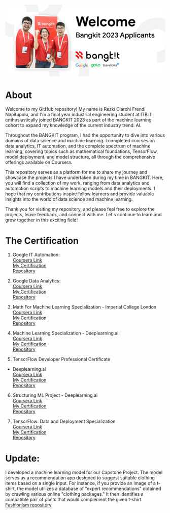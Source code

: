![Bangkit 2023 Flyer](Images/Bangkit.webp)

# About

Welcome to my GitHub repository! My name is Rezki Ciarchi Frendi Napitupulu, and I'm a final year industrial engineering student at ITB. I enthusiastically joined BANGKIT 2023 as part of the machine learning cohort to expand my knowledge of the current industry trend: AI.

Throughout the BANGKIT program, I had the opportunity to dive into various domains of data science and machine learning. I completed courses on data analytics, IT automation, and the complete spectrum of machine learning, covering topics such as mathematical foundations, TensorFlow, model deployment, and model structure, all through the comprehensive offerings available on Coursera.

This repository serves as a platform for me to share my journey and showcase the projects I have undertaken during my time in BANGKIT. Here, you will find a collection of my work, ranging from data analytics and automation scripts to machine learning models and their deployments. I hope that my contributions inspire fellow learners and provide valuable insights into the world of data science and machine learning.

Thank you for visiting my repository, and please feel free to explore the projects, leave feedback, and connect with me. Let's continue to learn and grow together in this exciting field!

# The Certification

1. Google IT Automation:  
[Coursera Link](https://www.coursera.org/professional-certificates/google-it-automation)  
[My Certification](#)  
[Repository](#)
  
2. Google Data Analytics:  
[Coursera Link](https://www.coursera.org/google-certificates/data-analytics-certificate)  
[My Certification](#)  
[Repository](#)  
  
3. Math For Machine Learning Specialization - Imperial College London  
[Coursera Link](https://www.coursera.org/specializations/mathematics-machine-learning)  
[My Certification](#)  
[Repository](#)  
  
4. Machine Learning Specialization - Deeplearning.ai  
[Coursera Link](https://www.coursera.org/specializations/machine-learning-introduction)  
[My Certification](#)  
[Repository](#)  

5. TensorFlow Developer Professional Certificate
 - Deeplearning.ai  
[Coursera Link](https://www.coursera.org/professional-certificates/tensorflow-in-practice)  
[My Certification](#)  
[Repository](#)  

6. Structuring ML Project - Deeplearning.ai  
[Coursera Link](https://www.coursera.org/learn/machine-learning-projects)  
[My Certification](#)  
[Repository](#)  

7. TensorFlow: Data and Deployment Specialization  
[Coursera Link](https://www.coursera.org/specializations/tensorflow-data-and-deployment)  
[My Certification](#)  
[Repository](#)  
  

# Update:

I developed a machine learning model for our Capstone Project. The model serves as a recommendation app designed to suggest suitable clothing items based on a single input. For instance, if you provide an image of a t-shirt, the model utilizes a database of "expert recommendations" obtained by crawling various online "clothing packages." It then identifies a compatible pair of pants that would complement the given t-shirt. [Fashionism repository](https://github.com/Fashionism-Bangkit-Capstone/Fashionism-Machine-Learning)